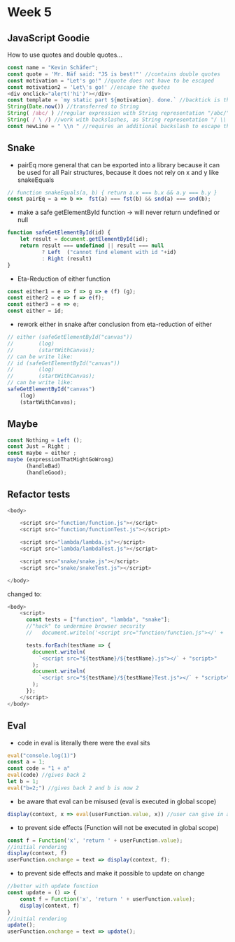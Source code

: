 # Week 5

## JavaScript Goodie

How to use quotes and double quotes...

```javascript
const name = "Kevin Schäfer";
const quote = 'Mr. Näf said: "JS is best!"' //contains double quotes
const motivation = "Let's go!" //quote does not have to be escaped
const motivation2 = 'Let\'s go!' //escape the quotes
<div onclick="alert('hi')"></div>
const template = `my static part ${motivation}. done.` //backtick is the third way to create a string
String(Date.now()) //transferred to String
String( /abc/ ) //regular expression with String representation "/abc/"
String( / \ /) //work with backslashes, as String representation "/ \\ /"
const newLine = " \\n " //requires an additional backslash to escape the new line
```

## Snake

* pairEq more general that can be exported into a library because it can be used for all Pair structures, because it does not rely on x and y like snakeEquals

```javascript
// function snakeEquals(a, b) { return a.x === b.x && a.y === b.y }
const pairEq = a => b =>  fst(a) === fst(b) && snd(a) === snd(b);
```

* make a safe getElementById function -> will never return undefined or null

```javascript
function safeGetElementById(id) {
    let result = document.getElementById(id);
    return result === undefined || result === null
           ? Left  ("cannot find element with id "+id)
           : Right (result)
}
```

* Eta-Reduction of either function

```javascript
const either1 = e => f => g => e (f) (g);
const either2 = e => f => e(f);
const either3 = e => e;
const either = id;
```

* rework either in snake after conclusion from eta-reduction of either

```javascript
// either (safeGetElementById("canvas"))
//        (log)
//        (startWithCanvas);
// can be write like:
// id (safeGetElementById("canvas"))
//        (log)
//        (startWithCanvas);
// can be write like:
safeGetElementById("canvas")
    (log)
    (startWithCanvas);
```

## Maybe

```javascript
const Nothing = Left ();
const Just = Right ;
const maybe = either ;
maybe (expressionThatMightGoWrong)
      (handleBad)
      (handleGood);
```

## Refactor tests

```javascript
<body>

    <script src="function/function.js"></script>
    <script src="function/functionTest.js"></script>

    <script src="lambda/lambda.js"></script>
    <script src="lambda/lambdaTest.js"></script>

    <script src="snake/snake.js"></script>
    <script src="snake/snakeTest.js"></script>

</body>
```

changed to:

```javascript
<body>
    <script>
      const tests = ["function", "lambda", "snake"];
      //"hack" to undermine browser security
      //   document.writeln('<script src="function/function.js"></' + 'script>');

      tests.forEach(testName => {
        document.writeln(
          `<script src="${testName}/${testName}.js"></` + "script>"
        );
        document.writeln(
          `<script src="${testName}/${testName}Test.js"></` + "script>"
        );
      });
    </script>
</body>
```

## Eval

* code in eval is literally there were the eval sits

```javascript
eval("console.log(1)")
const a = 1;
const code = "1 + a"
eval(code) //gives back 2
let b = 1;
eval("b=2;") //gives back 2 and b is now 2
```

* be aware that eval can be misused (eval is executed in global scope)

```javascript
display(context, x => eval(userFunction.value, x)) //user can give in alert("you got hacked");
```

* to prevent side effects (Function will not be executed in global scope)

```javascript
const f = Function('x', 'return ' + userFunction.value);
//initial rendering
display(context, f)
userFunction.onchange = text => display(context, f);
```

* to prevent side effects and make it possible to update on change

```javascript
//better with update function
const update = () => {
    const f = Function('x', 'return ' + userFunction.value);
    display(context, f)
}
//initial rendering
update();
userFunction.onchange = text => update();
```
